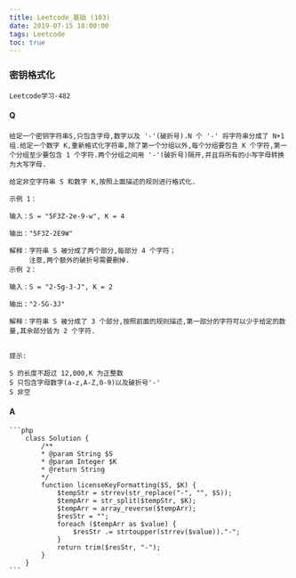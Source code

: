 ```yaml
---
title: Leetcode_基础 (103)
date: 2019-07-15 18:00:00
tags: Leetcode
toc: true
---
```


### 密钥格式化
    Leetcode学习-482

<!-- more -->

#### Q
    给定一个密钥字符串S,只包含字母,数字以及 '-'(破折号).N 个 '-' 将字符串分成了 N+1 组.给定一个数字 K,重新格式化字符串,除了第一个分组以外,每个分组要包含 K 个字符,第一个分组至少要包含 1 个字符.两个分组之间用 '-'(破折号)隔开,并且将所有的小写字母转换为大写字母.

    给定非空字符串 S 和数字 K,按照上面描述的规则进行格式化.

    示例 1：

    输入：S = "5F3Z-2e-9-w", K = 4

    输出："5F3Z-2E9W"

    解释：字符串 S 被分成了两个部分,每部分 4 个字符；
         注意,两个额外的破折号需要删掉.
    示例 2：

    输入：S = "2-5g-3-J", K = 2

    输出："2-5G-3J"

    解释：字符串 S 被分成了 3 个部分,按照前面的规则描述,第一部分的字符可以少于给定的数量,其余部分皆为 2 个字符.
     

    提示:

    S 的长度不超过 12,000,K 为正整数
    S 只包含字母数字(a-z,A-Z,0-9)以及破折号'-'
    S 非空

#### A
    ```php
        class Solution {
            /**
            * @param String $S
            * @param Integer $K
            * @return String
            */
            function licenseKeyFormatting($S, $K) {
                $tempStr = strrev(str_replace("-", "", $S));
                $tempArr = str_split($tempStr, $K);
                $tempArr = array_reverse($tempArr);
                $resStr = "";
                foreach ($tempArr as $value) {
                    $resStr .= strtoupper(strrev($value))."-";
                }
                return trim($resStr, "-");
            }
        }
    ```
